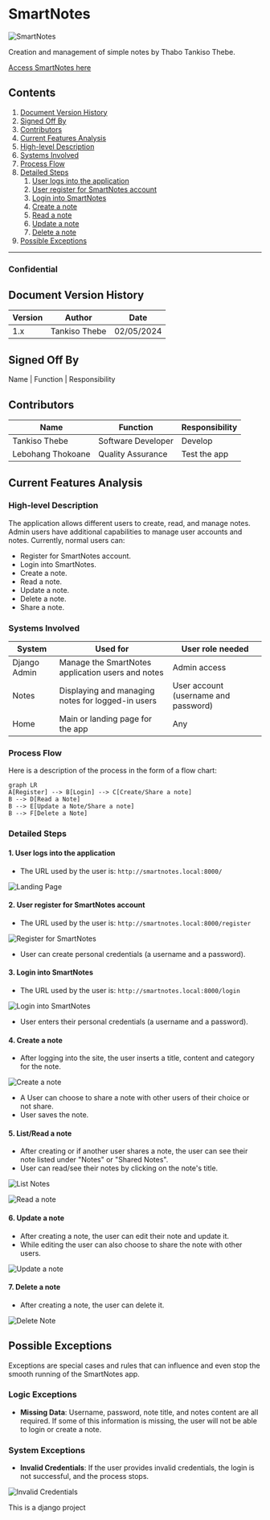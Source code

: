 # SmartNotes
![SmartNotes](Picture10.png)

Creation and management of simple notes by Thabo Tankiso Thebe.

[Access SmartNotes here](https://legendary-space-guacamole-q9r55wr954wcxr9j-8000.app.github.dev)

## Contents
1. [Document Version History](#document-version-history)
2. [Signed Off By](#signed-off-by)
3. [Contributors](#contributors)
4. [Current Features Analysis](#current-features-analysis)
5. [High-level Description](#high-level-description)
6. [Systems Involved](#systems-involved)
7. [Process Flow](#process-flow)
8. [Detailed Steps](#detailed-steps)
    1. [User logs into the application](#1-user-logs-into-the-application)
    2. [User register for SmartNotes account](#2-user-register-for-smartnotes-account)
    3. [Login into SmartNotes](#3-login-into-smartnotes)
    4. [Create a note](#4-create-a-note)
    5. [Read a note](#5-read-a-note)
    6. [Update a note](#6-update-a-note)
    7. [Delete a note](#7-delete-a-note)
9. [Possible Exceptions](#possible-exceptions)

---

### Confidential 

## Document Version History

| Version | Author        | Date       |
| ------- | ------------- | ---------- |
| 1.x     | Tankiso Thebe | 02/05/2024 |

## Signed Off By

Name | Function | Responsibility

## Contributors

| Name          | Function          | Responsibility       |
| ------------- | ----------------- | --------------------- |
| Tankiso Thebe | Software Developer | Develop |
| Lebohang Thokoane | Quality Assurance | Test the app |

## Current Features Analysis

### High-level Description

The application allows different users to create, read, and manage notes. Admin users have additional capabilities to manage user accounts and notes. Currently, normal users can:

- Register for SmartNotes account.
- Login into SmartNotes.
- Create a note.
- Read a note.
- Update a note.
- Delete a note.
- Share a note.

### Systems Involved

| System       | Used for                           | User role needed |
| ------------ | ---------------------------------- | ---------------- |
| Django Admin | Manage the SmartNotes application users and notes | Admin access     |
| Notes        | Displaying and managing notes for logged-in users | User account (username and password) |
| Home      | Main or landing page for the app | Any |

### Process Flow

Here is a description of the process in the form of a flow chart:
```mermaid
graph LR
A[Register] --> B[Login] --> C[Create/Share a note] 
B --> D[Read a Note]
B --> E[Update a Note/Share a note]
B --> F[Delete a Note]
```
### Detailed Steps

#### 1. User logs into the application

- The URL used by the user is: `http://smartnotes.local:8000/`

![Landing Page](Picture1.png)

#### 2. User register for SmartNotes account

- The URL used by the user is: `http://smartnotes.local:8000/register`

![Register for SmartNotes](Picture2.png)

- User can create personal credentials (a username and a password).

#### 3. Login into SmartNotes

- The URL used by the user is: `http://smartnotes.local:8000/login`

![Login into SmartNotes](Picture3.png)

- User enters their personal credentials (a username and a password).

#### 4. Create a note

- After logging into the site, the user inserts a title, content and category for the note.

![Create a note](Picture4.png)

- A User can choose to share a note with other users of their choice or not share.
- User saves the note.

#### 5. List/Read a note

- After creating or if another user shares a note, the user can see their note listed under "Notes" or "Shared Notes".
- User can read/see their notes by clicking on the note's title.

![List Notes](Picture5.png)

![Read a note](Picture6.png)

#### 6. Update a note

- After creating a note, the user can edit their note and update it.
- While editing the user can also choose to share the note with other users.

![Update a note](Picture7.png)

#### 7. Delete a note

- After creating a note, the user can delete it.

![Delete Note](Picture8.png)

## Possible Exceptions

Exceptions are special cases and rules that can influence and even stop the smooth running of the SmartNotes app.

### Logic Exceptions

- **Missing Data**: Username, password, note title, and notes content are all required. If some of this information is missing, the user will not be able to login or create a note.

### System Exceptions

- **Invalid Credentials**: If the user provides invalid credentials, the login is not successful, and the process stops.

![Invalid Credentials](Picture9.png)

This is a django project
